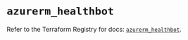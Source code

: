 # `azurerm_healthbot`

Refer to the Terraform Registry for docs: [`azurerm_healthbot`](https://registry.terraform.io/providers/hashicorp/azurerm/3.86.0/docs/resources/healthbot).
